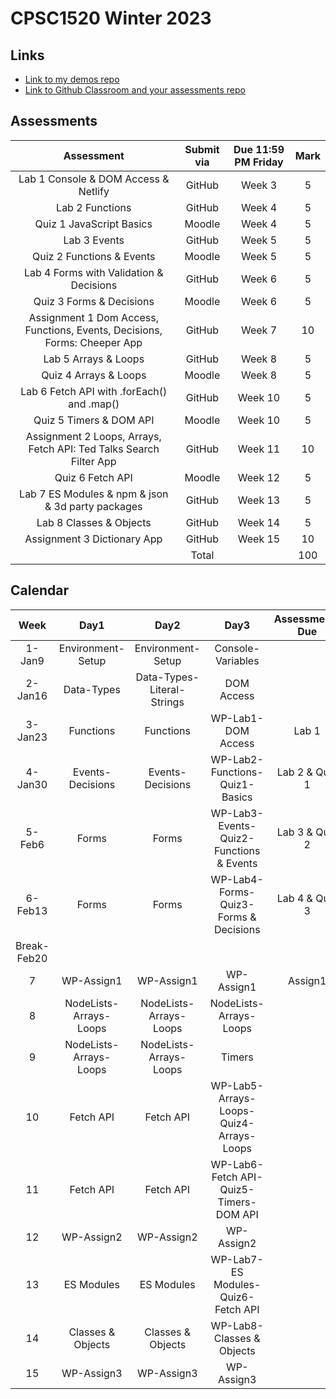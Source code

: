 # CPSC1520 Winter 2023

## Links

- [Link to my demos repo](https://github.com/RobbinLawJavaScript/javascript-demos.git)
- [Link to Github Classroom and your assessments repo]()

## Assessments

|Assessment|Submit via|Due 11:59 PM Friday|Mark|
|:-:|:-:|:-:|:-:|
|Lab 1 Console & DOM Access & Netlify|GitHub|Week 3|5
|Lab 2 Functions|GitHub|Week 4|5
|Quiz 1 JavaScript Basics|Moodle|Week 4|5
|Lab 3 Events|GitHub|Week 5|5
|Quiz 2 Functions & Events|Moodle|Week 5|5
|Lab 4 Forms with Validation & Decisions|GitHub|Week 6|5
|Quiz 3 Forms & Decisions|Moodle|Week 6|5
|Assignment 1 Dom Access, Functions, Events, Decisions, Forms: Cheeper App|GitHub|Week 7|10
|Lab 5 Arrays & Loops|GitHub|Week 8|5
|Quiz 4 Arrays & Loops|Moodle|Week 8|5
|Lab 6 Fetch API with .forEach() and .map()|GitHub|Week 10|5
|Quiz 5 Timers & DOM API|Moodle|Week 10|5
|Assignment 2 Loops, Arrays, Fetch API: Ted Talks Search Filter App|GitHub|Week 11|10
|Quiz 6 Fetch API|Moodle|Week 12|5
|Lab 7 ES Modules & npm & json & 3d party packages|GitHub|Week 13|5
|Lab 8 Classes & Objects|GitHub|Week 14|5
|Assignment 3 Dictionary App|GitHub|Week 15|10
||Total||100|

## Calendar

|Week|Day1|Day2|Day3|Assessments Due|
|:-:|:-:|:-:|:-:|:-:|
|1-Jan9|Environment-Setup|Environment-Setup|Console-Variables|
|2-Jan16|Data-Types|Data-Types-Literal-Strings|DOM Access|
|3-Jan23|Functions|Functions|WP-Lab1-DOM Access|Lab 1|
|4-Jan30|Events-Decisions|Events-Decisions|WP-Lab2-Functions-Quiz1-Basics|Lab 2 & Quiz 1|
|5-Feb6|Forms|Forms|WP-Lab3-Events-Quiz2-Functions & Events|Lab 3 & Quiz 2|
|6-Feb13|Forms|Forms|WP-Lab4-Forms-Quiz3-Forms & Decisions|Lab 4 & Quiz 3|
|Break-Feb20||||
|7|WP-Assign1|WP-Assign1|WP-Assign1|Assign1|
|8|NodeLists-Arrays-Loops|NodeLists-Arrays-Loops|NodeLists-Arrays-Loops|
|9|NodeLists-Arrays-Loops|NodeLists-Arrays-Loops|Timers|
|10|Fetch API|Fetch API|WP-Lab5-Arrays-Loops-Quiz4-Arrays-Loops|
|11|Fetch API|Fetch API|WP-Lab6-Fetch API-Quiz5-Timers-DOM API|
|12|WP-Assign2|WP-Assign2|WP-Assign2|
|13|ES Modules|ES Modules|WP-Lab7-ES Modules-Quiz6-Fetch API|
|14|Classes & Objects|Classes & Objects|WP-Lab8-Classes & Objects|
|15|WP-Assign3|WP-Assign3|WP-Assign3|
